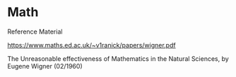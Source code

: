 # Math
Reference Material

https://www.maths.ed.ac.uk/~v1ranick/papers/wigner.pdf

The Unreasonable effectiveness of Mathematics in the Natural Sciences, by Eugene Wigner (02/1960)

